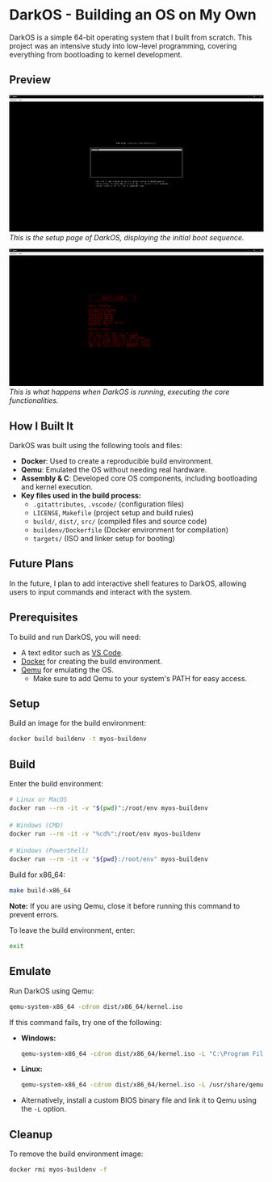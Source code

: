 # DarkOS - Building an OS on My Own

DarkOS is a simple 64-bit operating system that I built from scratch. This project was an intensive study into low-level programming, covering everything from bootloading to kernel development.

## Preview

![DarkOS Boot Screen](initial_boot.png)
*This is the setup page of DarkOS, displaying the initial boot sequence.*

![DarkOS Running](running.png)
*This is what happens when DarkOS is running, executing the core functionalities.*

## How I Built It

DarkOS was built using the following tools and files:
- **Docker**: Used to create a reproducible build environment.
- **Qemu**: Emulated the OS without needing real hardware.
- **Assembly & C**: Developed core OS components, including bootloading and kernel execution.
- **Key files used in the build process:**
  - `.gitattributes`, `.vscode/` (configuration files)
  - `LICENSE`, `Makefile` (project setup and build rules)
  - `build/`, `dist/`, `src/` (compiled files and source code)
  - `buildenv/Dockerfile` (Docker environment for compilation)
  - `targets/` (ISO and linker setup for booting)

## Future Plans

In the future, I plan to add interactive shell features to DarkOS, allowing users to input commands and interact with the system.

## Prerequisites

To build and run DarkOS, you will need:

- A text editor such as [VS Code](https://code.visualstudio.com/).
- [Docker](https://www.docker.com/) for creating the build environment.
- [Qemu](https://www.qemu.org/) for emulating the OS.
  - Make sure to add Qemu to your system's PATH for easy access.

## Setup

Build an image for the build environment:
```sh
docker build buildenv -t myos-buildenv
```

## Build

Enter the build environment:
```sh
# Linux or MacOS
docker run --rm -it -v "$(pwd)":/root/env myos-buildenv

# Windows (CMD)
docker run --rm -it -v "%cd%":/root/env myos-buildenv

# Windows (PowerShell)
docker run --rm -it -v "${pwd}:/root/env" myos-buildenv
```

Build for x86_64:
```sh
make build-x86_64
```
**Note:** If you are using Qemu, close it before running this command to prevent errors.

To leave the build environment, enter:
```sh
exit
```

## Emulate

Run DarkOS using Qemu:
```sh
qemu-system-x86_64 -cdrom dist/x86_64/kernel.iso
```

If this command fails, try one of the following:

- **Windows:**
  ```sh
  qemu-system-x86_64 -cdrom dist/x86_64/kernel.iso -L "C:\Program Files\qemu"
  ```
- **Linux:**
  ```sh
  qemu-system-x86_64 -cdrom dist/x86_64/kernel.iso -L /usr/share/qemu/
  ```
- Alternatively, install a custom BIOS binary file and link it to Qemu using the `-L` option.

## Cleanup

To remove the build environment image:
```sh
docker rmi myos-buildenv -f
```
